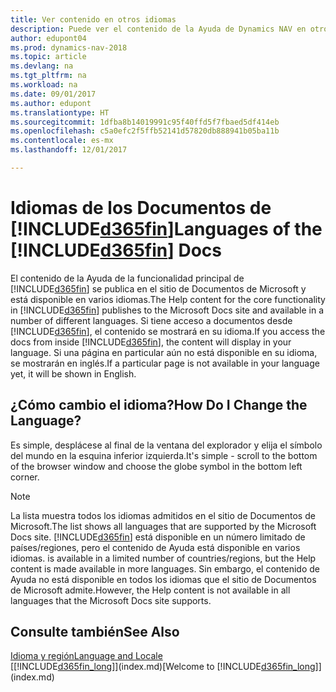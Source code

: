 ```yaml
---
title: Ver contenido en otros idiomas
description: Puede ver el contenido de la Ayuda de Dynamics NAV en otros idiomas.
author: edupont04
ms.prod: dynamics-nav-2018
ms.topic: article
ms.devlang: na
ms.tgt_pltfrm: na
ms.workload: na
ms.date: 09/01/2017
ms.author: edupont
ms.translationtype: HT
ms.sourcegitcommit: 1dfba8b14019991c95f40ffd5f7fbaed5df414eb
ms.openlocfilehash: c5a0efc2f5ffb52141d57820db888941b05ba11b
ms.contentlocale: es-mx
ms.lasthandoff: 12/01/2017

---
```

# <a name="languages-of-the-included365finincludesd365finmdmd-docs"></a><span data-ttu-id="00fc9-103">Idiomas de los Documentos de [!INCLUDE[d365fin](includes/d365fin_md.md)]</span><span class="sxs-lookup"><span data-stu-id="00fc9-103">Languages of the [!INCLUDE[d365fin](includes/d365fin_md.md)] Docs</span></span>
<span data-ttu-id="00fc9-104">El contenido de la Ayuda de la funcionalidad principal de [!INCLUDE[d365fin](includes/d365fin_md.md)] se publica en el sitio de Documentos de Microsoft y está disponible en varios idiomas.</span><span class="sxs-lookup"><span data-stu-id="00fc9-104">The Help content for the core functionality in [!INCLUDE[d365fin](includes/d365fin_md.md)] publishes to the Microsoft Docs site and available in a number of different languages.</span></span> <span data-ttu-id="00fc9-105">Si tiene acceso a documentos desde [!INCLUDE[d365fin](includes/d365fin_md.md)], el contenido se mostrará en su idioma.</span><span class="sxs-lookup"><span data-stu-id="00fc9-105">If you access the docs from inside [!INCLUDE[d365fin](includes/d365fin_md.md)], the content will display in your language.</span></span> <span data-ttu-id="00fc9-106">Si una página en particular aún no está disponible en su idioma, se mostrarán en inglés.</span><span class="sxs-lookup"><span data-stu-id="00fc9-106">If a particular page is not available in your language yet, it will be shown in English.</span></span>

## <a name="how-do-i-change-the-language"></a><span data-ttu-id="00fc9-107">¿Cómo cambio el idioma?</span><span class="sxs-lookup"><span data-stu-id="00fc9-107">How Do I Change the Language?</span></span>
<span data-ttu-id="00fc9-108">Es simple, desplácese al final de la ventana del explorador y elija el símbolo del mundo en la esquina inferior izquierda.</span><span class="sxs-lookup"><span data-stu-id="00fc9-108">It's simple - scroll to the bottom of the browser window and choose the globe symbol in the bottom left corner.</span></span>

> [!NOTE]  
> <span data-ttu-id="00fc9-109">La lista muestra todos los idiomas admitidos en el sitio de Documentos de Microsoft.</span><span class="sxs-lookup"><span data-stu-id="00fc9-109">The list shows all languages that are supported by the Microsoft Docs site.</span></span> [!INCLUDE[d365fin](includes/d365fin_md.md)]<span data-ttu-id="00fc9-110"> está disponible en un número limitado de países/regiones, pero el contenido de Ayuda está disponible en varios idiomas.</span><span class="sxs-lookup"><span data-stu-id="00fc9-110"> is available in a limited number of countries/regions, but the Help content is made available in more languages.</span></span> <span data-ttu-id="00fc9-111">Sin embargo, el contenido de Ayuda no está disponible en todos los idiomas que el sitio de Documentos de Microsoft admite.</span><span class="sxs-lookup"><span data-stu-id="00fc9-111">However, the Help content is not available in all languages that the Microsoft Docs site supports.</span></span>

## <a name="see-also"></a><span data-ttu-id="00fc9-112">Consulte también</span><span class="sxs-lookup"><span data-stu-id="00fc9-112">See Also</span></span>
[<span data-ttu-id="00fc9-113">Idioma y región</span><span class="sxs-lookup"><span data-stu-id="00fc9-113">Language and Locale</span></span>](about-locale-language.md)  
<span data-ttu-id="00fc9-114">[[!INCLUDE[d365fin_long](includes/d365fin_long_md.md)]](index.md)</span><span class="sxs-lookup"><span data-stu-id="00fc9-114">[Welcome to [!INCLUDE[d365fin_long](includes/d365fin_long_md.md)]](index.md)</span></span>  


